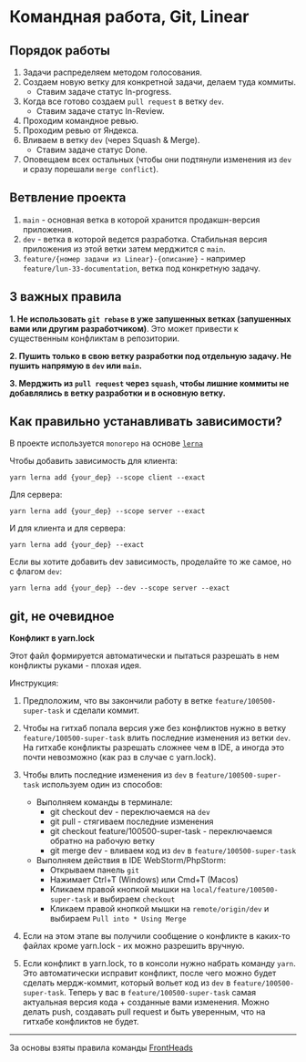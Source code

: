 # Командная работа, Git, Linear

## Порядок работы

1. Задачи распределяем методом голосования.
2. Создаем новую ветку для конкретной задачи, делаем туда коммиты.
	- Ставим задаче статус In-progress.
3. Когда все готово создаем `pull request` в ветку `dev`.
	- Ставим задаче статус In-Review.
4. Проходим командное ревью.
5. Проходим ревью от Яндекса.
6. Вливаем в ветку `dev` (через Squash & Merge).
	- Ставим задаче статус Done.
7. Оповещаем всех остальных (чтобы они подтянули изменения из `dev` и сразу порешали `merge conflict`).

## Ветвление проекта

1. `main` - основная ветка в которой хранится продакшн-версия приложения.
2. `dev` - ветка в которой ведется разработка. Стабильная версия приложения из этой ветки затем мерджится с `main`.
3. `feature/{номер задачи из Linear}-{описание}` - например `feature/lun-33-documentation`, ветка под конкретную задачу.

## 3 важных правила

**1. Не использовать `git rebase` в уже запушенных ветках (запушенных вами или другим разработчиком)**. Это может привести к существенным конфликтам в репозитории.

**2. Пушить только в свою ветку разработки под отдельную задачу. Не пушить напрямую в `dev` или `main`.**

**3. Мерджить из `pull request` через `squash`, чтобы лишние коммиты не добавлялись в ветку разработки и в основную ветку.**

## Как правильно устанавливать зависимости?

В проекте используется `monorepo` на основе [`lerna`](https://github.com/lerna/lerna)

Чтобы добавить зависимость для клиента:

`yarn lerna add {your_dep} --scope client --exact`

Для сервера:

`yarn lerna add {your_dep} --scope server --exact`

И для клиента и для сервера:

`yarn lerna add {your_dep} --exact`

Если вы хотите добавить dev зависимость, проделайте то же самое, но с флагом `dev`:

`yarn lerna add {your_dep} --dev --scope server --exact`

## git, не очевидное

**Конфликт в yarn.lock**

Этот файл формируется автоматически и пытаться разрешать в нем конфликты руками - плохая идея.

Инструкция:

1. Предположим, что вы закончили работу в ветке `feature/100500-super-task` и сделали коммит.

2. Чтобы на гитхаб попала версия уже без конфликтов нужно в ветку `feature/100500-super-task` влить последние изменения из ветки `dev`. На гитхабе конфликты разрешать сложнее чем в IDE, а иногда это почти невозможно (как раз в случае с yarn.lock).

3. Чтобы влить последние изменения из `dev` в `feature/100500-super-task` используем один из способов:
   - Выполняем команды в терминале:
     - git checkout dev - переключаемся на `dev`
     - git pull - стягиваем последние изменения
     - git checkout feature/100500-super-task - переключаемся обратно на рабочую ветку
     - git merge dev - вливаем код из `dev` в `feature/100500-super-task`
   - Выполняем действия в IDE WebStorm/PhpStorm:
     - Открываем панель `git`
     - Нажимает Ctrl+T (Windows) или Cmd+T (Macos)
     - Кликаем правой кнопкой мышки на `local/feature/100500-super-task` и выбираем `checkout`
     - Кликаем правой кнопкой мышки на `remote/origin/dev` и выбираем `Pull into * Using Merge`

4. Если на этом этапе вы получили сообщение о конфликте в каких-то файлах кроме yarn.lock - их можно разрешить вручную.

5. Если конфликт в yarn.lock, то в консоли нужно набрать команду `yarn`. Это автоматически исправит конфликт, после чего можно будет сделать мердж-коммит, который вольет код из `dev` в `feature/100500-super-task`.
   Теперь у вас в `feature/100500-super-task` самая актуальная версия кода + созданные вами изменения. Можно делать push, создавать pull request и быть уверенным, что на гитхабе конфликтов не будет.

---
За основы взяты правила команды [FrontHeads](https://github.com/FrontHeads/tanchiki)
